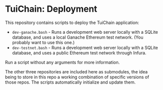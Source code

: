 <!-- ----------------------------------------------------------------------- -->

# TuiChain: Deployment

This repository contains scripts to deploy the TuiChain application:

- `dev-ganache.bash` - Runs a development web server locally with a SQLite database, and uses a local Ganache Ethereum test network. (You probably want to use this one.)
- `dev-testnet.bash` - Runs a development web server locally with a SQLite database, and uses a public Ethereum test network through Infura.

Run a script without any arguments for more information.

The other three repositories are included here as submodules, the idea being to store in this repo a working combination of specific versions of those repos. The scripts automatically initialize and update them.

<!-- ----------------------------------------------------------------------- -->
